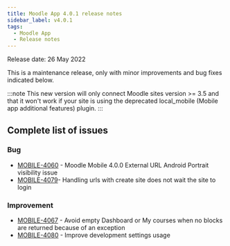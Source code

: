```yaml
---
title: Moodle App 4.0.1 release notes
sidebar_label: v4.0.1
tags:
  - Moodle App
  - Release notes
---
```


Release date: 26 May 2022

This is a maintenance release, only with minor improvements and bug fixes indicated below.

:::note
This new version will only connect Moodle sites version >= 3.5 and that it won't work if your site is using the deprecated local_mobile (Mobile app additional features) plugin.
:::

## Complete list of issues

### Bug

- [MOBILE-4060](https://tracker.moodle.org/browse/MOBILE-4060) - Moodle Mobile 4.0.0 External URL Android Portrait visibility issue
- [MOBILE-4079](https://tracker.moodle.org/browse/MOBILE-4079)- Handling urls with create site does not wait the site to login

### Improvement

- [MOBILE-4067](https://tracker.moodle.org/browse/MOBILE-4067) - Avoid empty Dashboard or My courses when no blocks are returned because of an exception
- [MOBILE-4080](https://tracker.moodle.org/browse/MOBILE-4080) - Improve development settings usage
